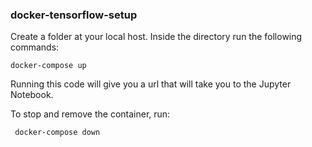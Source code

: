 ### docker-tensorflow-setup
Create a folder at your local host. Inside the directory run the following commands: <br/>

 <code>docker-compose up </code>
 
 Running this code will give you a url that will take you to the Jupyter Notebook. 
 
 To stop and remove the container, run:
 
 <code> docker-compose down </code>

